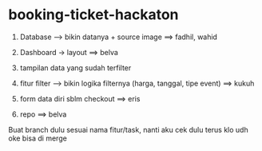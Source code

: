 # booking-ticket-hackaton

1. Database --> bikin datanya + source image
==> fadhil, wahid

2. Dashboard -> layout
==> belva

4. tampilan data yang sudah terfilter

3. fitur filter --> bikin logika filternya (harga, tanggal, tipe event)
==> kukuh

5. form data diri sblm checkout
==> eris

6. repo
==> belva

Buat branch dulu sesuai nama fitur/task, nanti aku cek dulu terus klo udh oke bisa di merge